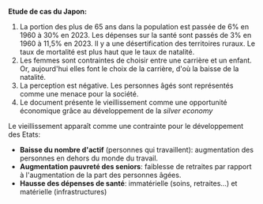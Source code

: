 **Etude de cas du Japon:**

1. La portion des plus de 65 ans dans la population est passée de 6% en 1960 à 30% en 2023. Les dépenses sur la santé sont passés de 3% en 1960 à 11,5% en 2023. Il y a une désertification des territoires ruraux. Le taux de mortalité est plus haut que le taux de natalité.
2. Les femmes sont contraintes de choisir entre une carrière et un enfant. Or, aujourd'hui elles font le choix de la carrière, d'où la baisse de la natalité.
3. La perception est négative. Les personnes âgés sont représentés comme une menace pour la société.
4. Le document présente le vieillissement comme une opportunité économique grâce au développement de la *silver economy*

Le vieillissement apparaît comme une contrainte pour le développement des Etats:
- **Baisse du nombre d'actif** (personnes qui travaillent): augmentation des personnes en dehors du monde du travail.
- **Augmentation pauvreté des seniors**: faiblesse de retraites par rapport à l'augmentation de la part des personnes âgées.
- **Hausse des dépenses de santé**: immatérielle (soins, retraites...) et matérielle (infrastructures)